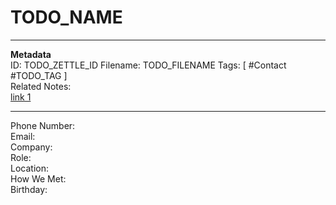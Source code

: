 # TODO_NAME
---
**Metadata**  
ID: TODO_ZETTLE_ID
Filename: TODO_FILENAME
Tags: [ #Contact #TODO_TAG ]  
Related Notes:  
[link 1](N/A)  

---
 
Phone Number:  
Email:  
Company:  
Role:  
Location:  
How We Met:  
Birthday:  
